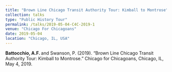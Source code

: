 ```yaml
---
title: "Brown Line Chicago Transit Authority Tour: Kimball to Montrose"
collection: talks
type: "Public History Tour"
permalink: /talks/2019-05-04-C4C-2019-1
venue: "Chicago For Chicagoans"
date: 2019-05-04
location: "Chicago, IL, USA"
---
```


<b>Battocchio, A.F. </b> and Swanson, P. (2019). “Brown Line Chicago Transit Authority Tour: Kimball to Montrose.” Chicago for Chicagoans, Chicago, IL, May 4, 2019.
